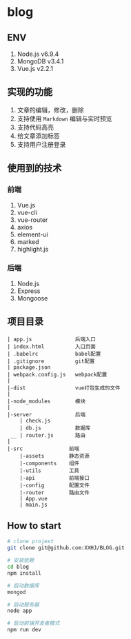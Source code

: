 # blog

## ENV

1. Node.js v6.9.4
2. MongoDB v3.4.1
3. Vue.js v2.2.1

## 实现的功能

1. 文章的编辑，修改，删除
2. 支持使用 `Markdown` 编辑与实时预览
3. 支持代码高亮
4. 给文章添加标签
5. 支持用户注册登录

## 使用到的技术

### 前端

1. Vue.js
2. vue-cli
3. vue-router
4. axios
5. element-ui
6. marked
7. highlight.js

### 后端

1. Node.js
2. Express
3. Mongoose

## 项目目录

```
| app.js              后端入口
| index.html          入口页面
| .babelrc            babel配置
| .gitignore          git配置
| package.json
| webpack.config.js   webpack配置
|
|-dist                vue打包生成的文件
|
|-node_modules        模块
|
|-server              后端
    | check.js
    | db.js           数据库
 __ | router.js       路由
|
|-src               前端
    |-assets        静态资源
    |-components    组件
    |-utils         工具
    |-api           前端接口
    |-config        配置文件
    |-router        路由文件
    | App.vue
    | main.js
```

## How to start

```bash
# clone projext
git clone git@github.com:XXHJ/BLOG.git

# 安装依赖
cd blog
npm install

# 启动数据库
mongod

# 启动服务器
node app

# 启动前端开发者模式
npm run dev
```
